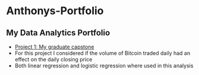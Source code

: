 # Anthonys-Portfolio
## My Data Analytics Portfolio  
* [Project 1: My graduate capstone](https://github.com/amarcolongo/Capstone/tree/main)
* For this project I considered if the volume of Bitcoin traded daily had an effect on the daily closing price
* Both linear regression and logistic regression where used in this analysis
